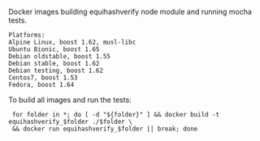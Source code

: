 Docker images building equihashverify node module and running mocha tests.
```
Platforms:
Alpine Linux, boost 1.62, musl-libc
Ubuntu Bionic, boost 1.65
Debian oldstable, boost 1.55
Debian stable, boost 1.62
Debian testing, boost 1.62
Centos7, boost 1.53
Fedora, boost 1.64
```
To build all images and run the tests:
```
 for folder in *; do [ -d "${folder}" ] && docker build -t equihashverify_$folder ./$folder \
 && docker run equihashverify_$folder || break; done
```
